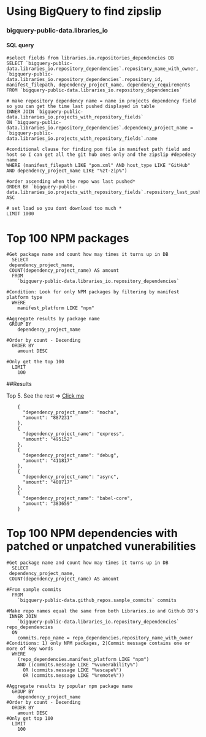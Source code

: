   # Using BigQuery to find zipslip
   
   ### bigquery-public-data.libraries_io

#### SQL query
    #select fields from libraries.io.repositories_dependencies DB
    SELECT `bigquery-public-data.libraries_io.repository_dependencies`.repository_name_with_owner, `bigquery-public-data.libraries_io.repository_dependencies`.repository_id, manifest_filepath, dependency_project_name, dependency_requirements  
    FROM `bigquery-public-data.libraries_io.repository_dependencies`

    # make repository dependency name = name in projects dependency field so you can get the time last pushed displayed in table 
    INNER JOIN `bigquery-public-data.libraries_io.projects_with_repository_fields`
    ON `bigquery-public-data.libraries_io.repository_dependencies`.dependency_project_name = `bigquery-public-data.libraries_io.projects_with_repository_fields`.name
    
    #conditional clause for finding pom file in manifest path field and host so I can get all the git hub ones only and the zipslip #depedecy name
    WHERE (manifest_filepath LIKE "pom.xml" AND host_type LIKE "GitHub" 
    AND dependency_project_name LIKE "%zt-zip%") 

    #order ascending when the repo was last pushed*
    ORDER BY `bigquery-public-data.libraries_io.projects_with_repository_fields`.repository_last_pushed_timestamp ASC
    
    # set load so you dont download too much *
    LIMIT 1000

# Top 100 NPM packages
    #Get package name and count how may times it turns up in DB
      SELECT
     dependency_project_name,
     COUNT(dependency_project_name) AS amount
      FROM
        `bigquery-public-data.libraries_io.repository_dependencies`
      
    #Condition: Look for only NPM packages by filtering by manifest platform type
      WHERE
        manifest_platform LIKE "npm"
    
    #Aggregate results by package name
     GROUP BY
        dependency_project_name
    
    #Order by count - Decending
      ORDER BY
        amount DESC  
    
    #Only get the top 100
      LIMIT
        100
        
   
  ##Results
  
  Top 5. See the rest => [Click me](./results-20190221-214858.json)
 
       
        {
          "dependency_project_name": "mocha",
          "amount": "887231"
        },
        {
          "dependency_project_name": "express",
          "amount": "495152"
        },
        {
          "dependency_project_name": "debug",
          "amount": "411817"
        },
        {
          "dependency_project_name": "async",
          "amount": "400717"
        },
        {
          "dependency_project_name": "babel-core",
          "amount": "383659"
        }
       
# Top 100 NPM dependencies with patched or unpatched vunerabilities

    #Get package name and count how may times it turns up in DB
      SELECT
     dependency_project_name,
     COUNT(dependency_project_name) AS amount
    
    #From sample commits   
      FROM
        `bigquery-public-data.github_repos.sample_commits` commits
    
    #Make repo names equal the same from both Libraries.io and Github DB's 
     INNER JOIN
        `bigquery-public-data.libraries_io.repository_dependencies` repo_dependencies
      ON
        commits.repo_name = repo_dependencies.repository_name_with_owner
    #Conditions: 1) only NPM packages, 2)Commit message contains one or more of key words 
      WHERE
        (repo_dependencies.manifest_platform LIKE "npm")
        AND ((commits.message LIKE "%vunerability%")
          OR (commits.message LIKE "%escape%")
          OR (commits.message LIKE "%remote%"))
    
    #Aggregate results by popular npm package name  
      GROUP BY
        dependency_project_name
    #Order by count - Decending 
      ORDER BY
        amount DESC
    #Only get top 100  
      LIMIT
        100
